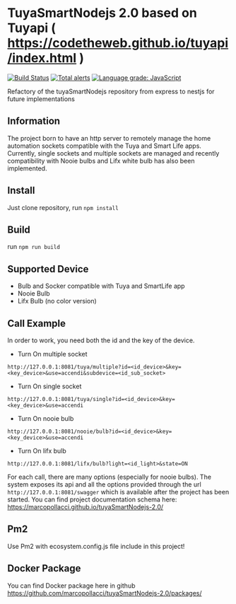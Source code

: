 # TuyaSmartNodejs 2.0 based on Tuyapi ( https://codetheweb.github.io/tuyapi/index.html )
[![Build Status](https://travis-ci.org/marcopollacci/tuyaSmartNodejs-2.0.svg?branch=master)](https://travis-ci.org/marcopollacci/tuyaSmartNodejs-2.0)
[![Total alerts](https://img.shields.io/lgtm/alerts/g/marcopollacci/tuyaSmartNodejs-2.0.svg?logo=lgtm&logoWidth=18)](https://lgtm.com/projects/g/marcopollacci/tuyaSmartNodejs-2.0/alerts/)
[![Language grade: JavaScript](https://img.shields.io/lgtm/grade/javascript/g/marcopollacci/tuyaSmartNodejs-2.0.svg?logo=lgtm&logoWidth=18)](https://lgtm.com/projects/g/marcopollacci/tuyaSmartNodejs-2.0/context:javascript)

Refactory of the tuyaSmartNodejs repository from express to nestjs for future implementations

## Information
The project born to have an http server to remotely manage the home automation sockets compatible with the Tuya and Smart Life apps.
Currently, single sockets and multiple sockets are managed and recently compatibility with Nooie bulbs and Lifx white bulb has also been implemented.

## Install
Just clone repository, run ```npm install```

## Build
run ```npm run build```

## Supported Device
- Bulb and Socker compatible with Tuya and SmartLife app
- Nooie Bulb
- Lifx Bulb (no color version)

## Call Example
In order to work, you need both the id and the key of the device.

- Turn On multiple socket 
```http
http://127.0.0.1:8081/tuya/multiple?id=<id_device>&key=<key_device>&use=accendi&subdevice=<id_sub_socket>
```
- Turn On single socket 
```http
http://127.0.0.1:8081/tuya/single?id=<id_device>&key=<key_device>&use=accendi
```

- Turn On nooie bulb
```http
http://127.0.0.1:8081/nooie/bulb?id=<id_device>&key=<key_device>&use=accendi
```

- Turn On lifx bulb
```http
http://127.0.0.1:8081/lifx/bulb?light=<id_light>&state=ON
```

For each call, there are many options (especially for nooie bulbs).
The system exposes its api and all the options provided through the url ```http://127.0.0.1:8081/swagger``` which is available after the project has been started.
You can find project documentation schema here: https://marcopollacci.github.io/tuyaSmartNodejs-2.0/

## Pm2
Use Pm2 with ecosystem.config.js file include in this project!

## Docker Package
You can find Docker package here in github https://github.com/marcopollacci/tuyaSmartNodejs-2.0/packages/
